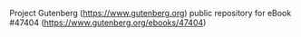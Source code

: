 Project Gutenberg (https://www.gutenberg.org) public repository for eBook #47404 (https://www.gutenberg.org/ebooks/47404)
